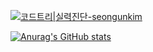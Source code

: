 
[![코드트리|실력진단-seongunkim](https://banner.codetree.ai/v1/banner/seongunkim)](https://www.codetree.ai/profiles/seongunkim)

[![Anurag's GitHub stats](https://github-readme-stats.vercel.app/api?username=seongunKim)](https://github.com/anuraghazra/github-readme-stats)
